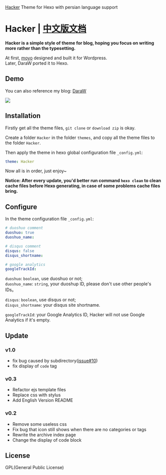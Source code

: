 [Hacker](https://github.com/CodeDaraW/Hacker) Theme for Hexo with persian language support

# Hacker | [中文版文档](/README_zh-CN.md)
__Hacker is a simple style of theme for blog, hoping you focus on writing more rather than the typesetting.__  

At first, [moyo](http://liuxinyu.me/) designed and built it for Wordpress.  
Later, DaraW ported it to Hexo.

## Demo
You can also reference my blog: [DaraW](http://blog.daraw.cn/)  

![](https://ooo.0o0.ooo/2016/08/04/57a306f56bee2.png
)

## Installation
Firstly get all the theme files, `git clone` or `download zip` is okay.  

Create a folder `Hacker` in the folder `themes`, and copy all the theme files to the folder `Hacker`.  

Then apply the theme in hexo global configuration file `_config.yml`:

```yaml
theme: Hacker
```
Now all is in order, just enjoy~

__Notice: After every update, you'd better run command `hexo clean` to clean cache files before Hexo generating, in case of some problems cache files bring.__


## Configure
In the theme configuration file `_config.yml`:

```yaml
# duoshuo comment
duoshuo: true
duoshuo_name:

# disqus comment
disqus: false
disqus_shortname:

# google analytics
googleTrackId:
```


`duoshuo`: `boolean`, use duoshuo or not;  
`duoshuo_name`: `string`, your duoshup ID, please don't use other people's IDs。

`disqus`: `boolean`, use disqus or not;  
`disqus_shortname`: your disqus site shortname.

`googleTrackId`: your Google Analytics ID, Hacker will not use Google Analytics if it's empty.

## Update
### v1.0
* fix bug caused by subdirectory([issue#10](https://github.com/CodeDaraW/Hacker/issues/10))
* fix display of `code` tag


### v0.3
* Refactor ejs template files
* Replace css with stylus
* Add English Version README


### v0.2
* Remove some useless css
* Fix bug that icon still shows when there are no categories or tags
* Rewrite the archive index page
* Change the display of code block


## License
GPL(General Public License)
